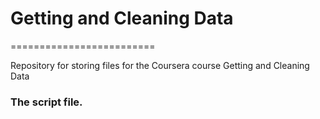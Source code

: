 # Getting and Cleaning Data
=========================

Repository for storing files for the Coursera course Getting and Cleaning Data

### The script file.


